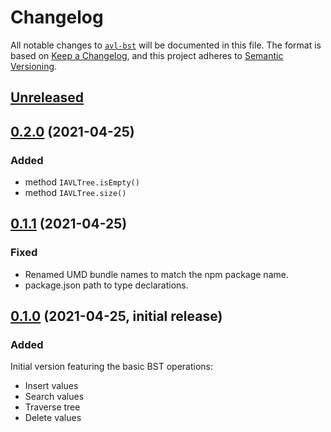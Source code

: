 # Changelog

All notable changes to [`avl-bst`][gh] will be documented in this file. The format is based on [Keep a Changelog](https://keepachangelog.com/en/1.0.0/),
and this project adheres to [Semantic Versioning](https://semver.org/spec/v2.0.0.html).

## [Unreleased]

## [0.2.0] (2021-04-25)

### Added
- method `IAVLTree.isEmpty()`
- method `IAVLTree.size()`

## [0.1.1] (2021-04-25)

### Fixed
- Renamed UMD bundle names to match the npm package name.
- package.json path to type declarations.

## [0.1.0] (2021-04-25, initial release)

### Added
Initial version featuring the basic BST operations:
- Insert values
- Search values
- Traverse tree
- Delete values

[gh]: https://github.com/JJWesterkamp/avl-bst


[Unreleased]: https://github.com/JJWesterkamp/avl-bst/compare/v0.2.0...HEAD
[0.2.0]: https://github.com/JJWesterkamp/avl-bst/compare/v0.1.1...v0.2.0
[0.1.1]: https://github.com/JJWesterkamp/avl-bst/compare/v0.1.0...v0.1.1
[0.1.0]: https://github.com/JJWesterkamp/avl-bst/tree/v0.1.0

